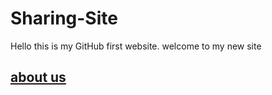 # Sharing-Site

Hello this is my GitHub first website.
welcome to my new site 
## [about us](about.md)


